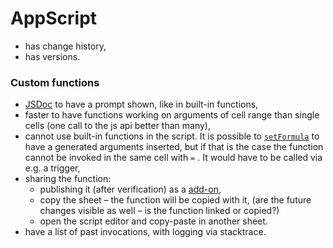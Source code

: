 # AppScript

* has change history,
* has versions.

### Custom functions

* [JSDoc](https://jsdoc.app/) to have a prompt shown, like in built-in functions,
* faster to have functions working on arguments of cell range than single cells \(one call to the js api better than many\),
* cannot use built-in functions in the script. It is possible to [`setFormula`](https://developers.google.com/apps-script/reference/spreadsheet/range#setformulaformula) to have a generated arguments inserted, but if that is the case the function cannot be invoked in the same cell with `=` . It would have to be called via e.g. a trigger,
* sharing the function:
  * publishing it \(after verification\) as a [add-on](https://developers.google.com/gsuite/add-ons/overview),
  * copy the sheet – the function will be copied with it, \(are the future changes visible as well – is the function linked or copied?\)
  * open the script editor and copy-paste in another sheet.
* have a list of past invocations, with logging via stacktrace.



